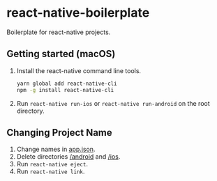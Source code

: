 # react-native-boilerplate
Boilerplate for react-native projects.

## Getting started (macOS)
1. Install the react-native command line tools.
    ```bash
    yarn global add react-native-cli
    npm -g install react-native-cli
    ```
2. Run `react-native run-ios` or `react-native run-android` on the root directory.

## Changing Project Name
1. Change names in [app.json](./app.json).
2. Delete directories [/android](./android) and [/ios](./ios).
3. Run `react-native eject`.
4. Run `react-native link`.
